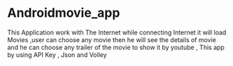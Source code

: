 # Androidmovie_app
This Application work with The Internet while connecting Internet it will load Movies 
,user can choose any movie then he will see the details of movie and he can choose any trailer of the movie to show it by youtube ,
This app by using API Key ,
Json and Volley
